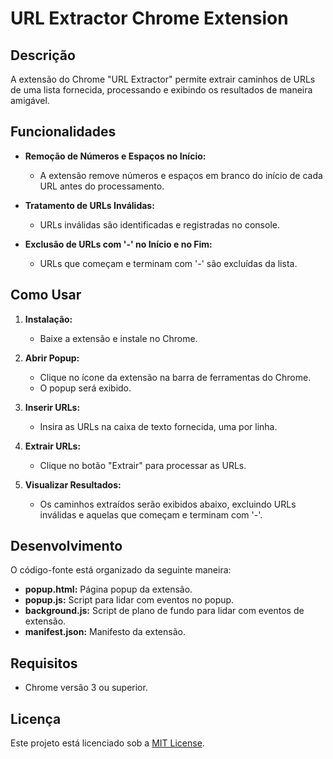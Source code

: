 # URL Extractor Chrome Extension

## Descrição

A extensão do Chrome "URL Extractor" permite extrair caminhos de URLs de uma lista fornecida, processando e exibindo os resultados de maneira amigável.

## Funcionalidades

- **Remoção de Números e Espaços no Início:**
  - A extensão remove números e espaços em branco do início de cada URL antes do processamento.

- **Tratamento de URLs Inválidas:**
  - URLs inválidas são identificadas e registradas no console.

- **Exclusão de URLs com '-' no Início e no Fim:**
  - URLs que começam e terminam com '-' são excluídas da lista.

## Como Usar

1. **Instalação:**
   - Baixe a extensão e instale no Chrome.

2. **Abrir Popup:**
   - Clique no ícone da extensão na barra de ferramentas do Chrome.
   - O popup será exibido.

3. **Inserir URLs:**
   - Insira as URLs na caixa de texto fornecida, uma por linha.

4. **Extrair URLs:**
   - Clique no botão "Extrair" para processar as URLs.

5. **Visualizar Resultados:**
   - Os caminhos extraídos serão exibidos abaixo, excluindo URLs inválidas e aquelas que começam e terminam com '-'.

## Desenvolvimento

O código-fonte está organizado da seguinte maneira:

- **popup.html:** Página popup da extensão.
- **popup.js:** Script para lidar com eventos no popup.
- **background.js:** Script de plano de fundo para lidar com eventos de extensão.
- **manifest.json:** Manifesto da extensão.

## Requisitos

- Chrome versão 3 ou superior.

## Licença

Este projeto está licenciado sob a [MIT License](LICENSE).
